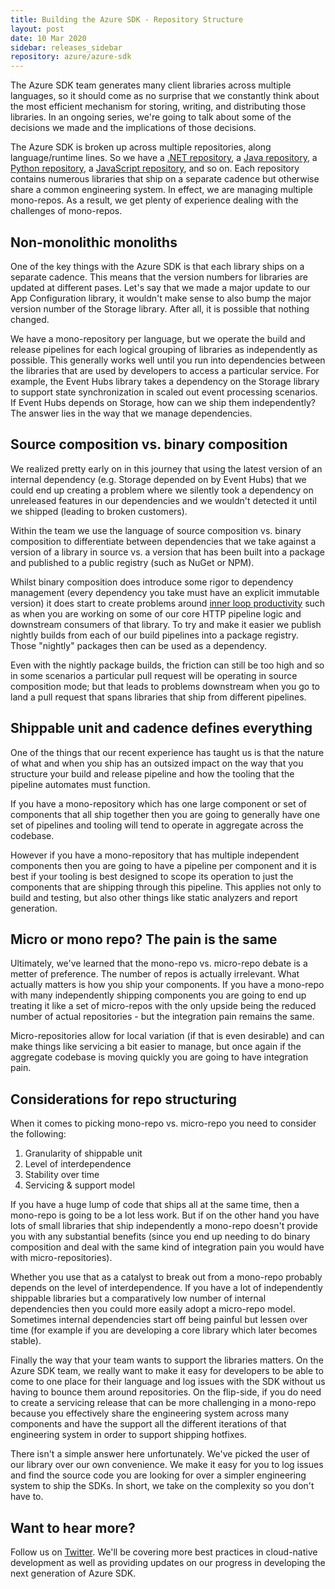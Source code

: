 ```yaml
---
title: Building the Azure SDK - Repository Structure
layout: post
date: 10 Mar 2020
sidebar: releases_sidebar
repository: azure/azure-sdk
---
```


The Azure SDK team generates many client libraries across multiple languages, so it should come as no surprise that we constantly think about the most efficient mechanism for storing, writing, and distributing those libraries.  In an ongoing series, we're going to talk about some of the decisions we made and the implications of those decisions.

The Azure SDK is broken up across multiple repositories, along language/runtime lines.  So we have a [.NET repository](https://github.com/azure/azure-sdk-for-net), a [Java repository](https://github.com/azure/azure-sdk-for-java), a [Python repository](https://github.com/azure/azure-sdk-for-python), a [JavaScript repository](https://github.com/azure/azure-sdk-for-js), and so on.  Each repository contains numerous libraries that ship on a separate cadence but otherwise share a common engineering system.  In effect, we are managing multiple mono-repos.  As a result, we get plenty of experience dealing with the challenges of mono-repos.

## Non-monolithic monoliths

One of the key things with the Azure SDK is that each library ships on a separate cadence.  This means that the version numbers for libraries are updated at different pases.  Let's say that we made a major update to our App Configuration library, it wouldn't make sense to also bump the major version number of the Storage library.  After all, it is possible that nothing changed.

We have a mono-repository per language, but we operate the build and release pipelines for each logical grouping of libraries as independently as possible.  This generally works well until you run into dependencies between the libraries that are used by developers to access a particular service.  For example, the Event Hubs library takes a dependency on the Storage library to support state synchronization in scaled out event processing scenarios.  If Event Hubs depends on Storage, how can we ship them independently?  The answer lies in the way that we manage dependencies.

## Source composition vs. binary composition

We realized pretty early on in this journey that using the latest version of an internal dependency (e.g. Storage depended on by Event Hubs) that we could end up creating a problem where we silently took a dependency on unreleased features in our dependencies and we wouldn't detected it until we shipped (leading to broken customers).

Within the team we use the language of source composition vs. binary composition to differentiate between dependencies that we take against a version of a library in source vs. a version that has been built into a package and published to a public registry (such as NuGet or NPM).

Whilst binary composition does introduce some rigor to dependency management (every dependency you take must have an explicit immutable version) it does start to create problems around [inner loop productivity](https://mitchdenny.com/the-inner-loop/) such as when you are working on some of our core HTTP pipeline logic and downstream consumers of that library. To try and make it easier we publish nightly builds from each of our build pipelines into a package registry. Those "nightly" packages then can be used as a dependency.

Even with the nightly package builds, the friction can still be too high and so in some scenarios a particular pull request will be operating in source composition mode; but that leads to problems downstream when you go to land a pull request that spans libraries that ship from different pipelines.

## Shippable unit and cadence defines everything

One of the things that our recent experience has taught us is that the nature of what and when you ship has an outsized impact on the way that you structure your build and release pipeline and how the tooling that the pipeline automates must function.

If you have a mono-repository which has one large component or set of components that all ship together then you are going to generally have one set of pipelines and tooling will tend to operate in aggregate across the codebase.

However if you have a mono-repository that has multiple independent components then you are going to have a pipeline per component and it is best if your tooling is best designed to scope its operation to just the components that are shipping through this pipeline. This applies not only to build and testing, but also other things like static analyzers and report generation.

## Micro or mono repo?  The pain is the same

Ultimately, we've learned that the mono-repo vs. micro-repo debate is a metter of preference. The number of repos is actually irrelevant. What actually matters is how you ship your components.  If you have a mono-repo with many independently shipping components you are going to end up treating it like a set of micro-repos with the only upside being the reduced number of actual repositories - but the integration pain remains the same.

Micro-repositories allow for local variation (if that is even desirable) and can make things like servicing a bit easier to manage, but once again if the aggregate codebase is moving quickly you are going to have integration pain.

## Considerations for repo structuring

When it comes to picking mono-repo vs. micro-repo you need to consider the following:

1. Granularity of shippable unit
2. Level of interdependence
3. Stability over time
4. Servicing & support model

If you have a huge lump of code that ships all at the same time, then a mono-repo is going to be a lot less work. But if on the other hand you have lots of small libraries that ship independently a mono-repo doesn't provide you with any substantial benefits (since you end up needing to do binary composition and deal with the same kind of integration pain you would have with micro-repositories).

Whether you use that as a catalyst to break out from a mono-repo probably depends on the level of interdependence. If you have a lot of independently shippable libraries but a comparatively low number of internal dependencies then you could more easily adopt a micro-repo model.  Sometimes internal dependencies start off being painful but lessen over time (for example if you are developing a core library which later becomes stable).

Finally the way that your team wants to support the libraries matters. On the Azure SDK team, we really want to make it easy for developers to be able to come to one place for their language and log issues with the SDK without us having to bounce them around repositories. On the flip-side, if you do need to create a servicing release that can be more challenging in a mono-repo because you effectively share the engineering system across many components and have the support all the different iterations of that engineering system in order to support shipping hotfixes.

There isn't a simple answer here unfortunately.  We've picked the user of our library over our own convenience.  We make it easy for you to log issues and find the source code you are looking for over a simpler engineering system to ship the SDKs.  In short, we take on the complexity so you don't have to.

## Want to hear more?

Follow us on [Twitter](https://twitter.com/AzureSDK).  We'll be covering more best practices in cloud-native development as well as providing updates on our progress in developing the next generation of Azure SDK. 